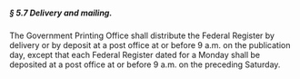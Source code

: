 ##### § 5.7 Delivery and mailing. #####

The Government Printing Office shall distribute the Federal Register by delivery or by deposit at a post office at or before 9 a.m. on the publication day, except that each Federal Register dated for a Monday shall be deposited at a post office at or before 9 a.m. on the preceding Saturday.